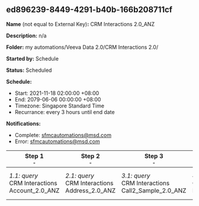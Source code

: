 ## ed896239-8449-4291-b40b-166b208711cf

**Name** (not equal to External Key)**:** CRM Interactions 2.0_ANZ

**Description:** n/a

**Folder:** my automations/Veeva Data 2.0/CRM Interactions 2.0/

**Started by:** Schedule

**Status:** Scheduled

**Schedule:**

* Start: 2021-11-18 02:00:00 +08:00
* End: 2079-06-06 00:00:00 +08:00
* Timezone: Singapore Standard Time
* Recurrance: every 3 hours until end date

**Notifications:**

* Complete: sfmcautomations@msd.com
* Error: sfmcautomations@msd.com

| Step 1<br>_<small>-</small>_ | Step 2<br>_<small>-</small>_ | Step 3<br>_<small>-</small>_ | Step 4<br>_<small>-</small>_ | Step 5<br>_<small>-</small>_ | Step 6<br>_<small>-</small>_ | Step 7<br>_<small>-</small>_ | Step 8<br>_<small>-</small>_ | Step 9<br>_<small>-</small>_ | Step 10<br>_<small>-</small>_ | Step 11<br>_<small>-</small>_ | Step 12<br>_<small>-</small>_ | Step 13<br>_<small>-</small>_ | Step 14<br>_<small>-</small>_ | Step 15<br>_<small>-</small>_ | Step 16<br>_<small>-</small>_ | Step 17<br>_<small>-</small>_ | Step 18<br>_<small>-</small>_ | Step 19<br>_<small>-</small>_ |
| --- | --- | --- | --- | --- | --- | --- | --- | --- | --- | --- | --- | --- | --- | --- | --- | --- | --- | --- |
| _1.1: query_<br>CRM Interactions Account_2.0_ANZ | _2.1: query_<br>CRM Interactions Address_2.0_ANZ | _3.1: query_<br>CRM Interactions Call2_Sample_2.0_ANZ | _4.1: query_<br>CRM Interactions Email_Activity_2.0_ANZ | _5.1: query_<br>CRM Interactions _Product_2.0_ANZ | _6.1: query_<br>CRM Interactions Question_Response_2.0_ANZ | _7.1: query_<br>CRM Interactions  Survey_2.0_ANZ | _8.1: query_<br>CRM Interactions Survey_Target_2.0_ANZ | _9.1: query_<br>CRM Interactions User_2.0_ANZ | _10.1: query_<br>CRM Interactions TSF_2.0_ANZ | _11.1: query_<br>CRM Interactions Call2_2.0_ANZ | _12.1: query_<br>CRM Interactions Survey_Question_2.0_ANZ | _13.1: query_<br>CRM Interactions Sent_Email_2.0_ANZ | _14.1: query_<br>CRM_Interactions_Product_metrics_2.0_ANZ | _15.1: query_<br>CRM Interactions Multichannel_consent_2.0_ANZ | _16.1: query_<br>CRM_Interactions Clm_Presentation_2.0_ANZ | _17.1: query_<br>CRM Interactions Call2_Detail_2.0_ANZ | _18.1: query_<br>CRM Interactions Approved_Document_2.0_ANZ | _19.1: query_<br>CRM Interactions Call2_Key_Message_2.0_ANZ |
